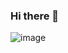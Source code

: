 ### Hi there 👋

<!--
**Bulletninja/bulletninja** is a ✨ _special_ ✨ repository because its `README.md` (this file) appears on your GitHub profile.

Here are some ideas to get you started:

- 🔭 I’m currently working on ...
- 🌱 I’m currently learning ...
- 👯 I’m looking to collaborate on ...
- 🤔 I’m looking for help with ...
- 💬 Ask me about ...
- 📫 How to reach me: ...
- 😄 Pronouns: ...
- ⚡ Fun fact: ...

My stats..

![My Stats](https://github-readme-stats-six-steel-35.vercel.app/api?username=bulletninja&count_private=true&show_icons=true&theme=synthwave&show=discussions_started,prs_merged,prs_merged_percentage&hide=stars&custom_title=Bulletninja%27s%20yearly%20github%20stats)


My top languages..

![My top languages](https://github-readme-stats-six-steel-35.vercel.app/api/top-langs?username=bulletninja&count_private=true&theme=synthwave&layout=donut)


Pins

![A pin](https://github-readme-stats-six-steel-35.vercel.app/api/pin?username=bulletninja&count_private=true&show_icons=true&theme=synthwave&repo=github-readme-stats)
-->

![image](https://github.com/Bulletninja/bulletninja/assets/71659/07dfec28-3028-4dd8-aada-ee630a44d7e9)
